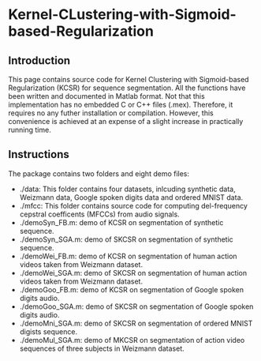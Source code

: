# Kernel-CLustering-with-Sigmoid-based-Regularization

## Introduction

This page contains source code for Kernel Clustering with Sigmoid-based Regularization (KCSR) for sequence segmentation. 
All the functions have been written and documented in Matlab format. Not that this implementation has no embedded C or C++ files (.mex). 
Therefore, it requires no any futher installation or compilation. However, this convenience is achieved at an expense of a slight increase in practically running time.

## Instructions

The package contains two folders and eight demo files:

   * ./data: This folder contains four datasets, inlcuding synthetic data, Weizmann data, Google spoken digits data and ordered MNIST data.
   * ./mfcc: This folder contains source code for computing del-frequency cepstral coefficents (MFCCs) from audio signals.
   * ./demoSyn_FB.m: demo of KCSR on segmentation of synthetic sequence.
   * ./demoSyn_SGA.m: demo of SKCSR on segmentation of synthetic sequence.
   * ./demoWei_FB.m:  demo of KCSR on segmentation of human action videos taken from Weizmann dataset.
   * ./demoWei_SGA.m: demo of SKCSR on segmentation of human action videos taken from Weizmann dataset.
   * ./demoGoo_FB.m:  demo of KCSR on segmentation of Google spoken digits audio.
   * ./demoGoo_SGA.m: demo of SKCSR on segmentation of Google spoken digits audio.
   * ./demoMni_SGA.m: demo of SKCSR on segmentation of ordered MNIST digists sequence.
   * ./demoMul_SGA.m: demo of MKCSR on segmentation of action video sequences of three subjects in Weizmann dataset.
